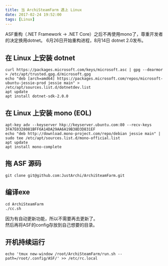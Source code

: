 ```yaml
---
title: 当 ArchiSteamFarm 遇上 Linux
date: 2017-02-24 19:52:00
tags: [Linux]
---
```

ASF重构（.NET Framework -> .NET Core）之后不再使用mono了，尊重开发者的决定换用dotnet。
6月26日开始重构进程，8月14日 dotnet 2.0发布。
## 在 Linux 上安装 dotnet
```
curl https://packages.microsoft.com/keys/microsoft.asc | gpg --dearmor > /etc/apt/trusted.gpg.d/microsoft.gpg
echo "deb [arch=amd64] https://packages.microsoft.com/repos/microsoft-ubuntu-jessie-prod jessie main" > /etc/apt/sources.list.d/dotnetdev.list
apt update
apt install dotnet-sdk-2.0.0
```
## 在 Linux 上安装 mono (EOL)
```
apt-key adv --keyserver hkp://keyserver.ubuntu.com:80 --recv-keys 3FA7E0328081BFF6A14DA29AA6A19B38D3D831EF
echo "deb http://download.mono-project.com/repo/debian jessie main" | sudo tee /etc/apt/sources.list.d/mono-official.list
apt update
apt install mono-complete
```
## 拖 ASF 源码
```
git clone git@github.com:JustArchi/ArchiSteamFarm.git
```
## 编译exe
```
cd ArchiSteamFarm
./cc.sh
```
因为有自动更新功能，所以不需要再去更新了。  
然后再将ASF的config存放到自己想要的目录。
## 开机持续运行
```
echo 'tmux new-window /root/ArchiSteamFarm/run.sh --path=/root/.config/ASF/' >> /etc/rc.local
```
